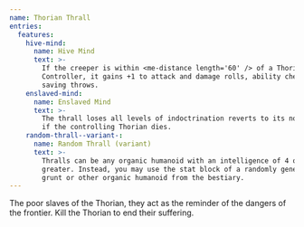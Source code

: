 ```yaml
---
name: Thorian Thrall
entries:
  features:
    hive-mind:
      name: Hive Mind
      text: >-
        If the creeper is within <me-distance length='60' /> of a Thorian
        Controller, it gains +1 to attack and damage rolls, ability checks, and
        saving throws.
    enslaved-mind:
      name: Enslaved Mind
      text: >-
        The thrall loses all levels of indoctrination reverts to its normal self
        if the controlling Thorian dies.
    random-thrall--variant-:
      name: Random Thrall (variant)
      text: >-
        Thralls can be any organic humanoid with an intelligence of 4 or
        greater. Instead, you may use the stat block of a randomly generated
        grunt or other organic humanoid from the bestiary.
---
```

The poor slaves of the Thorian, they act as the reminder of the dangers of the frontier. Kill the 
Thorian to end their suffering.